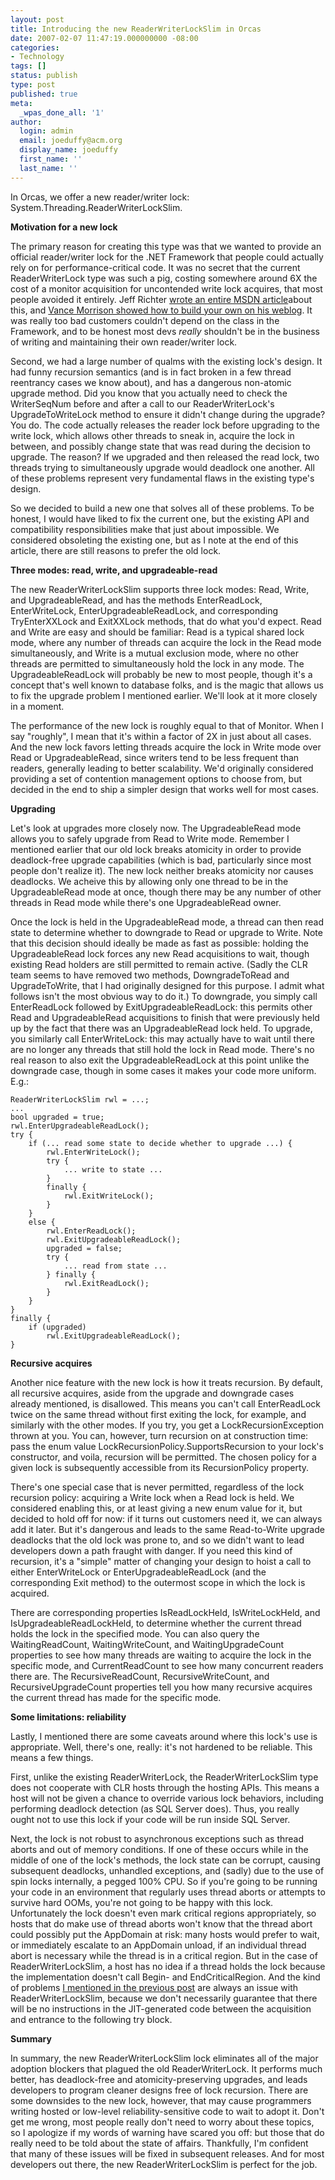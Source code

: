 ```yaml
---
layout: post
title: Introducing the new ReaderWriterLockSlim in Orcas
date: 2007-02-07 11:47:19.000000000 -08:00
categories:
- Technology
tags: []
status: publish
type: post
published: true
meta:
  _wpas_done_all: '1'
author:
  login: admin
  email: joeduffy@acm.org
  display_name: joeduffy
  first_name: ''
  last_name: ''
---
```

In Orcas, we offer a new reader/writer lock: System.Threading.ReaderWriterLockSlim.

**Motivation for a new lock**

The primary reason for creating this type was that we wanted to provide an official
reader/writer lock for the .NET Framework that people could actually rely on
for performance-critical code.  It was no secret that the current ReaderWriterLock
type was such a pig, costing somewhere around 6X the cost of a monitor acquisition
for uncontended write lock acquires, that most people avoided it entirely.
Jeff Richter [wrote an entire MSDN article](http://msdn.microsoft.com/msdnmag/issues/06/06/ConcurrentAffairs/)about
this, and [Vance Morrison showed how to build your own on his weblog](http://blogs.msdn.com/vancem/archive/2006/03/28/563180.aspx).
It was really too bad customers couldn't depend on the class in the Framework,
and to be honest most devs _really_ shouldn't be in the business of writing
and maintaining their own reader/writer lock.

Second, we had a large number of qualms with the existing lock's design.
It had funny recursion semantics (and is in fact broken in a few thread reentrancy
cases we know about), and has a dangerous non-atomic upgrade method.  Did you
know that you actually need to check the WriterSeqNum before and after a call to
our ReaderWriterLock's UpgradeToWriteLock method to ensure it didn't change during
the upgrade?  You do.  The code actually releases the reader lock before
upgrading to the write lock, which allows other threads to sneak in, acquire the
lock in between, and possibly change state that was read during the decision to upgrade.
The reason?  If we upgraded and then released the read lock, two threads
trying to simultaneously upgrade would deadlock one another.  All of these problems
represent very fundamental flaws in the existing type's design.

So we decided to build a new one that solves all of these problems.  To be honest,
I would have liked to fix the current one, but the existing API and compatibility
responsibilities make that just about impossible.  We considered obsoleting
the existing one, but as I note at the end of this article, there are still reasons
to prefer the old lock.

**Three modes: read, write, and upgradeable-read**

The new ReaderWriterLockSlim supports three lock modes: Read, Write, and UpgradeableRead,
and has the methods EnterReadLock, EnterWriteLock, EnterUpgradeableReadLock, and
corresponding TryEnterXXLock and ExitXXLock methods, that do what you'd expect.
Read and Write are easy and should be familiar: Read is a typical shared lock mode,
where any number of threads can acquire the lock in the Read mode simultaneously,
and Write is a mutual exclusion mode, where no other threads are permitted to simultaneously
hold the lock in any mode.  The UpgradeableReadLock will probably be new to
most people, though it's a concept that's well known to database folks, and is
the magic that allows us to fix the upgrade problem I mentioned earlier.  We'll
look at it more closely in a moment.

The performance of the new lock is roughly equal to that of Monitor.  When I
say "roughly", I mean that it's within a factor of 2X in just about all cases.
And the new lock favors letting threads acquire the lock in Write mode over Read
or UpgradeableRead, since writers tend to be less frequent than readers, generally
leading to better scalability.  We'd originally considered providing a set
of contention management options to choose from, but decided in the end to ship
a simpler design that works well for most cases.

**Upgrading**

Let's look at upgrades more closely now.  The UpgradeableRead mode allows
you to safely upgrade from Read to Write mode.  Remember I mentioned earlier
that our old lock breaks atomicity in order to provide deadlock-free upgrade capabilities
(which is bad, particularly since most people don't realize it).  The new lock
neither breaks atomicity nor causes deadlocks.  We acheive this by allowing
only one thread to be in the UpgradeableRead mode at once, though there may be any
number of other threads in Read mode while there's one UpgradeableRead owner.

Once the lock is held in the UpgradeableRead mode, a thread can then read state
to determine whether to downgrade to Read or upgrade to Write.  Note that this
decision should ideally be made as fast as possible: holding the UpgradeableRead
lock forces any new Read acquisitions to wait, though existing Read holders are still
permitted to remain active.  (Sadly the CLR team seems to have removed two methods,
DowngradeToRead and UpgradeToWrite, that I had originally designed for this purpose.
I admit what follows isn't the most obvious way to do it.)   To downgrade,
you simply call EnterReadLock followed by ExitUpgradeableReadLock: this permits other
Read and UpgradeableRead acquisitions to finish that were previously held up by the
fact that there was an UpgradeableRead lock held.  To upgrade, you similarly
call EnterWriteLock: this may actually have to wait until there are no longer any
threads that still hold the lock in Read mode.  There's no real reason to
also exit the UpgradeableReadLock at this point unlike the downgrade case, though
in some cases it makes your code more uniform.  E.g.:

```
ReaderWriterLockSlim rwl = ...;
...
bool upgraded = true;
rwl.EnterUpgradeableReadLock();
try {
    if (... read some state to decide whether to upgrade ...) {
        rwl.EnterWriteLock();
        try {
            ... write to state ...
        }
        finally {
            rwl.ExitWriteLock();
        }
    }
    else {
        rwl.EnterReadLock();
        rwl.ExitUpgradeableReadLock();
        upgraded = false;
        try {
            ... read from state ...
        } finally {
            rwl.ExitReadLock();
        }
    }
}
finally {
    if (upgraded)
        rwl.ExitUpgradeableReadLock();
}
```

**Recursive acquires**

Another nice feature with the new lock is how it treats recursion.  By default,
all recursive acquires, aside from the upgrade and downgrade cases already mentioned,
is disallowed.  This means you can't call EnterReadLock twice on the same
thread without first exiting the lock, for example, and similarly with the other
modes.  If you try, you get a LockRecursionException thrown at you.  You
can, however, turn recursion on at construction time: pass the enum value LockRecursionPolicy.SupportsRecursion
to your lock's constructor, and voila, recursion will be permitted.  The chosen
policy for a given lock is subsequently accessible from its RecursionPolicy property.

There's one special case that is never permitted, regardless of the lock recursion
policy: acquiring a Write lock when a Read lock is held.  We considered enabling
this, or at least giving a new enum value for it, but decided to hold off for now:
if it turns out customers need it, we can always add it later.  But it's dangerous
and leads to the same Read-to-Write upgrade deadlocks that the old lock was prone
to, and so we didn't want to lead developers down a path fraught with danger.
If you need this kind of recursion, it's a "simple" matter of changing your
design to hoist a call to either EnterWriteLock or EnterUpgradeableReadLock (and
the corresponding Exit method) to the outermost scope in which the lock is acquired.

There are corresponding properties IsReadLockHeld, IsWriteLockHeld, and IsUpgradeableReadLockHeld,
to determine whether the current thread holds the lock in the specified mode.
You can also query the WaitingReadCount, WaitingWriteCount, and WaitingUpgradeCount properties
to see how many threads are waiting to acquire the lock in the specific mode, and
CurrentReadCount to see how many concurrent readers there are.  The RecursiveReadCount,
RecursiveWriteCount, and RecursiveUpgradeCount properties tell you how many
recursive acquires the current thread has made for the specific mode.

**Some limitations: reliability**

Lastly, I mentioned there are some caveats around where this lock's use is appropriate.
Well, there's one, really: it's not hardened to be reliable.  This means
a few things.

First, unlike the existing ReaderWriterLock, the ReaderWriterLockSlim type does not
cooperate with CLR hosts through the hosting APIs.  This means a host will not
be given a chance to override various lock behaviors, including performing deadlock
detection (as SQL Server does).  Thus, you really ought not to use this lock
if your code will be run inside SQL Server.

Next, the lock is not robust to asynchronous exceptions such as thread aborts and
out of memory conditions.  If one of these occurs while in the middle of one
of the lock's methods, the lock state can be corrupt, causing subsequent deadlocks,
unhandled exceptions, and (sadly) due to the use of spin locks internally, a pegged
100% CPU.  So if you're going to be running your code in an environment that
regularly uses thread aborts or attempts to survive hard OOMs, you're not going
to be happy with this lock.  Unfortunately the lock doesn't even mark critical
regions appropriately, so hosts that do make use of thread aborts won't know that
the thread abort could possibly put the AppDomain at risk: many hosts would prefer
to wait, or immediately escalate to an AppDomain unload, if an individual thread
abort is necessary while the thread is in a critical region.  But in the case
of ReaderWriterLockSlim, a host has no idea if a thread holds the lock because the
implementation doesn't call Begin- and EndCriticalRegion.  And the kind of
problems [I mentioned in the previous post](http://www.bluebytesoftware.com/blog/PermaLink,guid,d9ff204a-a8a5-400e-bcbc-dedb90a7d11a.aspx)
are always an issue with ReaderWriterLockSlim, because we don't necessarily guarantee
that there will be no instructions in the JIT-generated code between the acquisition
and entrance to the following try block.

**Summary**

In summary, the new ReaderWriterLockSlim lock eliminates all of the major adoption
blockers that plagued the old ReaderWriterLock.  It performs much better, has
deadlock-free and atomicity-preserving upgrades, and leads developers to program
cleaner designs free of lock recursion.  There are some downsides to the new
lock, however, that may cause programmers writing hosted or low-level reliability-sensitive
code to wait to adopt it.  Don't get me wrong, most people really don't
need to worry about these topics, so I apologize if my words of warning have scared
you off: but those that do really need to be told about the state of affairs.
Thankfully, I'm confident that many of these issues will be fixed in subsequent
releases.  And for most developers out there, the new ReaderWriterLockSlim is
perfect for the job.

